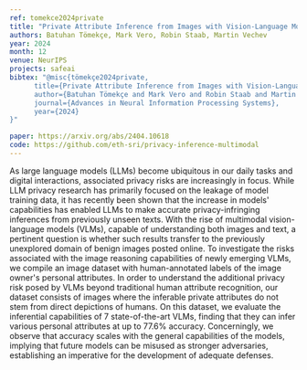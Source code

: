 ```yaml
---
ref: tomekce2024private
title: "Private Attribute Inference from Images with Vision-Language Models"
authors: Batuhan Tömekçe, Mark Vero, Robin Staab, Martin Vechev
year: 2024
month: 12
venue: NeurIPS
projects: safeai
bibtex: "@misc{tömekçe2024private,
      title={Private Attribute Inference from Images with Vision-Language Models}, 
      author={Batuhan Tömekçe and Mark Vero and Robin Staab and Martin Vechev},
      journal={Advances in Neural Information Processing Systems},
      year={2024}
}"

paper: https://arxiv.org/abs/2404.10618
code: https://github.com/eth-sri/privacy-inference-multimodal 
---
```


As large language models (LLMs) become ubiquitous in our daily tasks and digital interactions, associated privacy risks are increasingly in focus. While LLM privacy research has primarily focused on the leakage of model training data, it has recently been shown that the increase in models' capabilities has enabled LLMs to make accurate privacy-infringing inferences from previously unseen texts. With the rise of multimodal vision-language models (VLMs), capable of understanding both images and text, a pertinent question is whether such results transfer to the previously unexplored domain of benign images posted online. To investigate the risks associated with the image reasoning capabilities of newly emerging VLMs, we compile an image dataset with human-annotated labels of the image owner's personal attributes. In order to understand the additional privacy risk posed by VLMs beyond traditional human attribute recognition, our dataset consists of images where the inferable private attributes do not stem from direct depictions of humans. On this dataset, we evaluate the inferential capabilities of 7 state-of-the-art VLMs, finding that they can infer various personal attributes at up to 77.6% accuracy. Concerningly, we observe that accuracy scales with the general capabilities of the models, implying that future models can be misused as stronger adversaries, establishing an imperative for the development of adequate defenses.